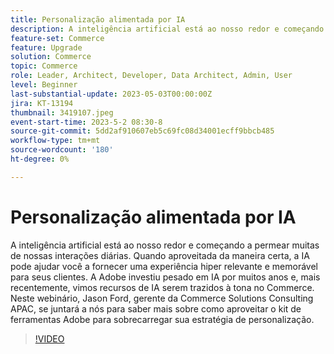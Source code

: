 ```yaml
---
title: Personalização alimentada por IA
description: A inteligência artificial está ao nosso redor e começando a permear muitas de nossas interações diárias. Quando aproveitada da maneira certa, a IA pode ajudar você a fornecer uma experiência hiper relevante e memorável para seus clientes. A Adobe investiu pesado em IA por muitos anos e, mais recentemente, vimos recursos de IA serem trazidos à tona no Commerce. Neste webinário, Jason Ford, gerente da Commerce Solutions Consulting APAC, se juntará a nós para saber mais sobre como aproveitar o kit de ferramentas Adobe para sobrecarregar sua estratégia de personalização.
feature-set: Commerce
feature: Upgrade
solution: Commerce
topic: Commerce
role: Leader, Architect, Developer, Data Architect, Admin, User
level: Beginner
last-substantial-update: 2023-05-03T00:00:00Z
jira: KT-13194
thumbnail: 3419107.jpeg
event-start-time: 2023-5-2 08:30-8
source-git-commit: 5dd2af910607eb5c69fc08d34001ecff9bbcb485
workflow-type: tm+mt
source-wordcount: '180'
ht-degree: 0%

---
```



# Personalização alimentada por IA

A inteligência artificial está ao nosso redor e começando a permear muitas de nossas interações diárias. Quando aproveitada da maneira certa, a IA pode ajudar você a fornecer uma experiência hiper relevante e memorável para seus clientes. A Adobe investiu pesado em IA por muitos anos e, mais recentemente, vimos recursos de IA serem trazidos à tona no Commerce. Neste webinário, Jason Ford, gerente da Commerce Solutions Consulting APAC, se juntará a nós para saber mais sobre como aproveitar o kit de ferramentas Adobe para sobrecarregar sua estratégia de personalização.

>[!VIDEO](https://video.tv.adobe.com/v/3419107/?learn=on)
